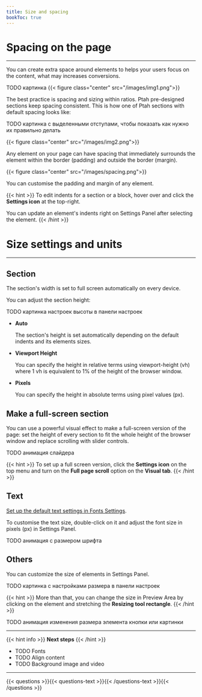 ```yaml
---
title: Size and spacing
bookToc: true
---
```


# Spacing on the page
***

You can create extra space around elements to helps your users focus on the content, what may increases conversions.

TODO картинка
{{< figure class="center" src="/images/img1.png">}}

The best practice is spacing and sizing within ratios. Ptah pre-designed sections keep spacing consistent. 
This is how one of Ptah sections with default spacing looks like: 

TODO картинка с выделенными отступами, чтобы показать как нужно их правильно делать

{{< figure class="center" src="/images/img2.png">}}

Any element on your page can have spacing that immediately surrounds the element within the border (padding) and outside the border (margin).

{{< figure class="center" src="/images/spacing.png">}}

You can customise the padding and margin of any element. 

{{< hint >}}
To edit indents for a section or a block, hover over and click the **Settings icon** at the top-right.

You can update an element's indents right on Settings Panel after selecting the element.
{{< /hint >}}

# Size settings and units
***

## Section

The section's width is set to full screen automatically on every device.

You can adjust the section height:

TODO картинка настроек высоты в панели настроек

- **Auto**
    
    The section's height is set automatically depending on the default indents and its elements sizes.
    
- **Viewport Height**
    
    You can specify the height in relative terms using viewport-height (vh) 
    where 1 vh is equivalent to 1% of the height of the browser window.
    
- **Pixels**
    
    You can specify the height in absolute terms using pixel values (px).

## Make a full-screen section

You can use a powerful visual effect to make a full-screen version of the page: set the height of every section to fit the whole height of the browser window and replace scrolling with slider controls.

TODO анимация слайдера

{{< hint >}}
To set up a full screen version, click the **Settings icon** on the top menu and turn on the **Full page scroll** option on the **Visual tab**.
{{< /hint >}}

## Text

[Set up the default text settings in Fonts Settings](TODO).

To customise the text size, double-click on it and adjust the font size in pixels (px) in Settings Panel.

TODO анимация с размером шрифта

## Others

You can customize the size of elements in Settings Panel.

TODO картинка с настройками размера в панели настроек

{{< hint >}}
More than that, you can change the size in Preview Area by clicking on the element and stretching the **Resizing tool rectangle**.
{{< /hint >}}

TODO анимация изменения размера элемента кнопки или картинки

***

{{< hint info >}}
**Next steps**
{{< /hint >}}

- TODO Fonts
- TODO Align content
- TODO Background image and video

***

{{< questions >}}{{< questions-text >}}{{< /questions-text >}}{{< /questions >}}